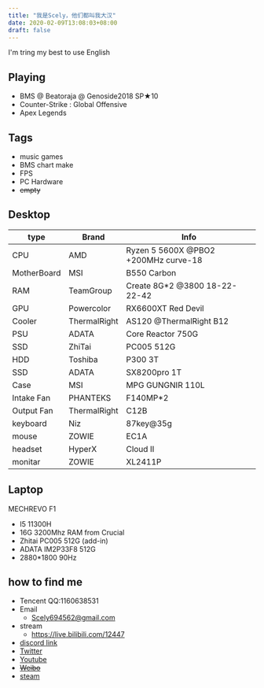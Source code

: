 ```yaml
---
title: "我是Scely，他们都叫我大汉"
date: 2020-02-09T13:08:03+08:00
draft: false
---
```

<!--more-->
  I'm tring my best to use English

## Playing
- BMS @ Beatoraja @ Genoside2018 SP★10
- Counter-Strike : Global Offensive
- Apex Legends

## Tags
- music games
- BMS chart make
- FPS
- PC Hardware
- ~~empty~~

## Desktop

type | Brand | Info
---|---|---
CPU | AMD | Ryzen 5 5600X @PBO2 +200MHz curve-18
MotherBoard | MSI | B550 Carbon
RAM | TeamGroup | Create 8G*2 @3800 18-22-22-42
GPU  | Powercolor | RX6600XT Red Devil
Cooler | ThermalRight | AS120 @ThermalRight B12 
PSU | ADATA | Core Reactor 750G
SSD | ZhiTai | PC005 512G
HDD | Toshiba | P300 3T
SSD | ADATA | SX8200pro 1T
Case | MSI | MPG GUNGNIR 110L
Intake Fan | PHANTEKS | F140MP*2
Output Fan | ThermalRight | C12B
keyboard | Niz | 87key@35g
mouse | ZOWIE | EC1A
headset | HyperX | Cloud II
monitar | ZOWIE | XL2411P



## Laptop

MECHREVO F1
- I5 11300H
- 16G 3200Mhz RAM from Crucial
- Zhitai PC005 512G (add-in)
- ADATA IM2P33F8 512G
- 2880*1800 90Hz


## how to find me

- Tencent QQ:1160638531
- Email
  - Scely694562@gmail.com
- stream
  - https://live.bilibili.com/12447
- [discord link](discord.gg/9mp6h6W)
- [Twitter](https://twitter.com/ScelyM)
- [Youtube](https://www.youtube.com/channel/UCEuWgIRKyeApO6dxfca5xOg)
- ~~[Weibo](https://weibo.com/2485089434/profile)~~
- [steam](https://steamcommunity.com/id/ScelyM/)